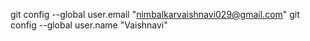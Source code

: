   git config --global user.email "nimbalkarvaishnavi029@gmail.com"
  git config --global user.name "Vaishnavi"
